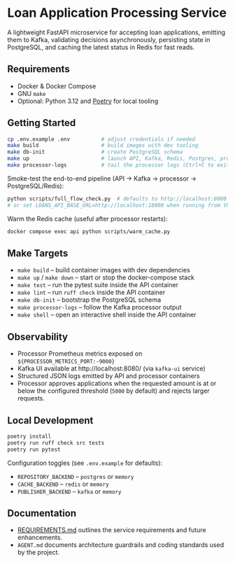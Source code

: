 # Loan Application Processing Service

A lightweight FastAPI microservice for accepting loan applications, emitting them to Kafka, validating decisions asynchronously, persisting state in PostgreSQL, and caching the latest status in Redis for fast reads.

## Requirements

- Docker & Docker Compose
- GNU `make`
- Optional: Python 3.12 and [Poetry](https://python-poetry.org/) for local tooling

## Getting Started

```bash
cp .env.example .env          # adjust credentials if needed
make build                    # build images with dev tooling
make db-init                  # create PostgreSQL schema
make up                       # launch API, Kafka, Redis, Postgres, processor
make processor-logs           # tail the processor logs (Ctrl+C to exit)
```

Smoke-test the end-to-end pipeline (API → Kafka → processor → PostgreSQL/Redis):

```bash
python scripts/full_flow_check.py  # defaults to http://localhost:8000
# or set LOANS_API_BASE_URL=http://localhost:18000 when running from the host
```

Warm the Redis cache (useful after processor restarts):

```bash
docker compose exec api python scripts/warm_cache.py
```

## Make Targets

- `make build` – build container images with dev dependencies
- `make up` / `make down` – start or stop the docker-compose stack
- `make test` – run the pytest suite inside the API container
- `make lint` – run `ruff check` inside the API container
- `make db-init` – bootstrap the PostgreSQL schema
- `make processor-logs` – follow the Kafka processor output
- `make shell` – open an interactive shell inside the API container

## Observability

- Processor Prometheus metrics exposed on `${PROCESSOR_METRICS_PORT:-9000}`
- Kafka UI available at http://localhost:8080/ (via `kafka-ui` service)
- Structured JSON logs emitted by API and processor containers
- Processor approves applications when the requested amount is at or below the configured threshold (`5000` by default) and rejects larger requests.

## Local Development

```bash
poetry install
poetry run ruff check src tests
poetry run pytest
```

Configuration toggles (see `.env.example` for defaults):

- `REPOSITORY_BACKEND` – `postgres` or `memory`
- `CACHE_BACKEND` – `redis` or `memory`
- `PUBLISHER_BACKEND` – `kafka` or `memory`

## Documentation

- [REQUIREMENTS.md](REQUIREMENTS.md) outlines the service requirements and future enhancements.
- `AGENT.md` documents architecture guardrails and coding standards used by the project.
